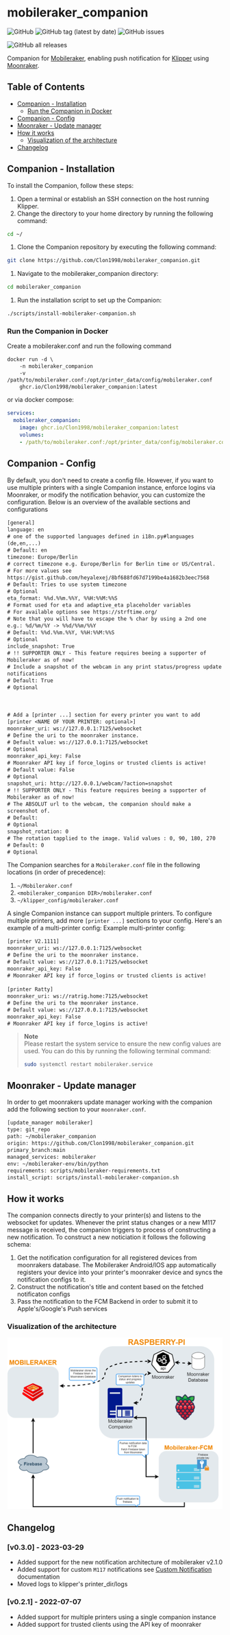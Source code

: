 # mobileraker_companion
![GitHub](https://img.shields.io/github/license/Clon1998/mobileraker_companion?style=for-the-badge)
![GitHub tag (latest by date)](https://img.shields.io/github/v/tag/clon1998/mobileraker_companion?style=for-the-badge)
![GitHub issues](https://img.shields.io/github/issues/Clon1998/mobileraker_companion?style=for-the-badge)

![GitHub all releases](https://img.shields.io/github/downloads/clon1998/mobileraker_companion/total?style=for-the-badge)

Companion for [Mobileraker](https://github.com/Clon1998/mobileraker), enabling push notification for [Klipper](https://github.com/Klipper3d/klipper) using [Moonraker](https://github.com/arksine/moonraker).

## Table of Contents
- [Companion - Installation](#companion---installation)
  - [Run the Companion in Docker](#run-the-companion-in-docker)
- [Companion - Config](#companion---config)
- [Moonraker - Update manager](#moonraker---update-manager)
- [How it works](#how-it-works)
  - [Visualization of the architecture](#visualization-of-the-architecture)
- [Changelog](#changelog)
## Companion - Installation
To install the Companion, follow these steps:

1. Open a terminal or establish an SSH connection on the host running Klipper.
2. Change the directory to your home directory by running the following command:
```bash
cd ~/
```
1. Clone the Companion repository by executing the following command:
```bash
git clone https://github.com/Clon1998/mobileraker_companion.git
```
1. Navigate to the mobileraker_companion directory:
```bash
cd mobileraker_companion
```
1. Run the installation script to set up the Companion:
```bash
./scripts/install-mobileraker-companion.sh
```

### Run the Companion in Docker
Create a mobileraker.conf and run the following command
```
docker run -d \
    -n mobileraker_companion
    -v /path/to/mobileraker.conf:/opt/printer_data/config/mobileraker.conf
    ghcr.io/Clon1998/mobileraker_companion:latest
```

or via docker compose:
```yaml
services:
  mobileraker_companion:
    image: ghcr.io/Clon1998/mobileraker_companion:latest
    volumes:
    - /path/to/mobileraker.conf:/opt/printer_data/config/mobileraker.conf
```

## Companion - Config
By default, you don't need to create a config file. However, if you want to use multiple printers with a single Companion instance, enforce logins via Moonraker, or modify the notification behavior, you can customize the configuration. Below is an overview of the available sections and configurations

```properties
[general]
language: en 
# one of the supported languages defined in i18n.py#languages (de,en,...)
# Default: en
timezone: Europe/Berlin 
# correct timezone e.g. Europe/Berlin for Berlin time or US/Central. 
# For more values see https://gist.github.com/heyalexej/8bf688fd67d7199be4a1682b3eec7568
# Default: Tries to use system timezone
# Optional
eta_format: %%d.%%m.%%Y, %%H:%%M:%%S
# Format used for eta and adaptive_eta placeholder variables
# For available options see https://strftime.org/
# Note that you will have to escape the % char by using a 2nd one e.g.: %d/%m/%Y -> %%d/%%m/%%Y
# Default: %%d.%%m.%%Y, %%H:%%M:%%S
# Optional
include_snapshot: True
# !! SUPPORTER ONLY - This feature requires beeing a supporter of Mobileraker as of now!
# Include a snapshot of the webcam in any print status/progress update notifications
# Default: True
# Optional



# Add a [printer ...] section for every printer you want to add
[printer <NAME OF YOUR PRINTER: optional>]
moonraker_uri: ws://127.0.0.1:7125/websocket
# Define the uri to the moonraker instance.
# Default value: ws://127.0.0.1:7125/websocket
# Optional
moonraker_api_key: False
# Moonraker API key if force_logins or trusted clients is active!
# Default value: False
# Optional
snapshot_uri: http://127.0.0.1/webcam/?action=snapshot
# !! SUPPORTER ONLY - This feature requires beeing a supporter of Mobileraker as of now!
# The ABSOLUT url to the webcam, the companion should make a screenshot of. 
# Default: 
# Optional
snapshot_rotation: 0
# The rotation tapplied to the image. Valid values : 0, 90, 180, 270
# Default: 0
# Optional

```

The Companion searches for a `Mobileraker.conf` file in the following locations (in order of precedence):
1. `~/Mobileraker.conf`
2. `<mobileraker_companion DIR>/mobileraker.conf`
3. `~/klipper_config/mobileraker.conf`


A single Companion instance can support multiple printers. To configure multiple printers, add more `[printer ...]` sections to your config. Here's an example of a multi-printer config:
Example multi-printer config: 
```properties
[printer V2.1111]
moonraker_uri: ws://127.0.0.1:7125/websocket
# Define the uri to the moonraker instance.
# Default value: ws://127.0.0.1:7125/websocket
moonraker_api_key: False
# Moonraker API key if force_logins or trusted clients is active!

[printer Ratty]
moonraker_uri: ws://ratrig.home:7125/websocket
# Define the uri to the moonraker instance.
# Default value: ws://127.0.0.1:7125/websocket
moonraker_api_key: False
# Moonraker API key if force_logins is active!
```

> **Note**  
>   Please restart the system service to ensure the new config values are used. 
> You can do this by running the following terminal command:  
> ```bash
> sudo systemctl restart mobileraker.service
> ```


## Moonraker - Update manager
In order to get moonrakers update manager working with the companion add the following section to your `moonraker.conf`. 
```
[update_manager mobileraker]
type: git_repo
path: ~/mobileraker_companion
origin: https://github.com/Clon1998/mobileraker_companion.git
primary_branch:main
managed_services: mobileraker
env: ~/mobileraker-env/bin/python
requirements: scripts/mobileraker-requirements.txt
install_script: scripts/install-mobileraker-companion.sh
```
## How it works
The companion connects directly to your printer(s) and listens to the websocket for updates. Whenever the print status changes or a new M117 message is received, the companion triggers to process of constructing a new notification.
To construct a new noticiation it follows the following schema:
1. Get the notification configuration for all registered devices from moonrakers database. The Mobileraker Android/IOS app automatically registers your device into your printer's moonraker device and syncs the notification configs to it.
2. Construct the notification's title and content based on the fetched notificaton configs
3. Pass the notification to the FCM Backend in order to submit it to Apple's/Google's Push services



### Visualization of the architecture
![Sys Diag](assets/Mobileraker-System_witthbg.png)


## Changelog

### [v0.3.0] - 2023-03-29

- Added support for the new notification architecture of mobileraker v2.1.0
- Added support for custom `M117` notifications see [Custom Notification](docs/Custom_Notifications.md) documentation
- Moved logs to klipper's printer_dir/logs

### [v0.2.1] - 2022-07-07

- Added support for multiple printers using a single companion instance
- Added support for trusted clients using the API key of moonraker
